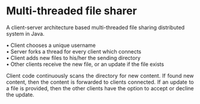 # Multi-threaded file sharer

A client-server architecture based multi-threaded file sharing distributed system in Java.

• Client chooses a unique username  
• Server forks a thread for every client which connects  
• Client adds new files to his/her the sending directory  
• Other clients receive the new file, or an update if the file exists

<p align=justify>Client code continuously scans the directory for new content. If found new content, then the content is forwarded to clients connected. If an update to a file is provided, then the other clients have the option to accept or decline the update.</p>
